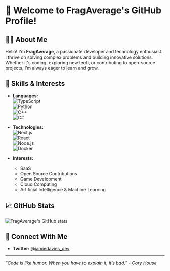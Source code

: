 # 👋 Welcome to FragAverage's GitHub Profile!

## 🧑‍💻 About Me

Hello! I'm **FragAverage**, a passionate developer and technology enthusiast. I thrive on solving complex problems and building innovative solutions. Whether it's coding, exploring new tech, or contributing to open-source projects, I’m always eager to learn and grow.

## 🚀 Skills & Interests

- **Languages:**  
  ![TypeScript](https://img.shields.io/badge/-TypeScript-3178C6?logo=typescript&logoColor=white&style=flat)  
  ![Python](https://img.shields.io/badge/-Python-3776AB?logo=python&logoColor=white&style=flat)  
  ![C++](https://img.shields.io/badge/-C++-00599C?logo=cplusplus&logoColor=white&style=flat)  
  ![C#](https://img.shields.io/badge/-C%23-239120?logo=csharp&logoColor=white&style=flat)

- **Technologies:**  
  ![Next.js](https://img.shields.io/badge/-Next.js-000000?logo=nextdotjs&logoColor=white&style=flat)  
  ![React](https://img.shields.io/badge/-React-61DAFB?logo=react&logoColor=black&style=flat)  
  ![Node.js](https://img.shields.io/badge/-Node.js-339933?logo=nodedotjs&logoColor=white&style=flat)  
  ![Docker](https://img.shields.io/badge/-Docker-2496ED?logo=docker&logoColor=white&style=flat)

- **Interests:**  
  - SaaS  
  - Open Source Contributions  
  - Game Development  
  - Cloud Computing  
  - Artificial Intelligence & Machine Learning  

## 📈 GitHub Stats

![FragAverage's GitHub stats](https://github-readme-stats.vercel.app/api?username=FragAverage&show_icons=true&theme=radical)

## 💬 Connect With Me

- **Twitter:** [@jamiedavies_dev](https://twitter.com/jamiedavies_dev)

---

_“Code is like humor. When you have to explain it, it’s bad.” - Cory House_
